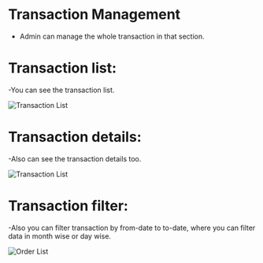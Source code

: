 # Transaction Management

- Admin can manage the whole transaction in that section.

# Transaction list:

-You can see the transaction list.

![Transaction List](/screenshots/transaction-list.png)

# Transaction details:

-Also can see the transaction details too.

![Transaction List](/screenshots/transaction-view.png)

# Transaction filter:

-Also you can filter transaction by from-date to to-date, where
you can filter data in month wise or day wise.

![Order List](/screenshots/transaction-search.png)